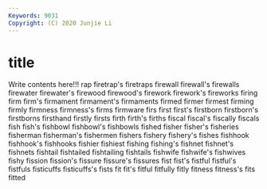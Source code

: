 ```yaml
---
Keywords: 9031
Copyright: (C) 2020 Junjie Li
---
```


# title

Write contents here!!!
rap 
firetrap's 
firetraps 
firewall 
firewall's 
firewalls 
firewater 
firewater's
firewood 
firewood's 
firework 
firework's 
fireworks 
firing 
firm 
firm's 
firmament 
firmament's
firmaments 
firmed 
firmer 
firmest 
firming 
firmly 
firmness 
firmness's 
firms 
firmware
firs 
first 
first's 
firstborn 
firstborn's 
firstborns 
firsthand 
firstly 
firsts 
firth
firth's 
firths 
fiscal 
fiscal's 
fiscally 
fiscals 
fish 
fish's 
fishbowl 
fishbowl's
fishbowls 
fished 
fisher 
fisher's 
fisheries 
fisherman 
fisherman's 
fishermen 
fishers 
fishery
fishery's 
fishes 
fishhook 
fishhook's 
fishhooks 
fishier 
fishiest 
fishing 
fishing's 
fishnet
fishnet's 
fishnets 
fishtail 
fishtailed 
fishtailing 
fishtails 
fishwife 
fishwife's 
fishwives 
fishy
fission 
fission's 
fissure 
fissure's 
fissures 
fist 
fist's 
fistful 
fistful's 
fistfuls
fisticuffs 
fisticuffs's 
fists 
fit 
fit's 
fitful 
fitfully 
fitly 
fitness 
fitness's
fits 
fitted 
